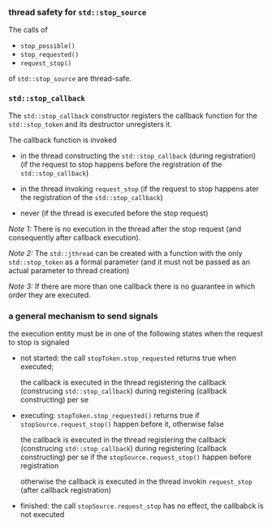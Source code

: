 ### thread safety for `std::stop_source`
The calls of
- `stop_possible()`
- `stop_requested()`
- `request_stop()`

of `std::stop_source` are thread-safe.


### `std::stop_callback`
The `std::stop_callback` constructor registers the callback function for the `std::stop_token` and its destructor unregisters it.

The callback function is invoked

- in the thread constructing the `std::stop_callback` (during registration)
  (if the request to stop happens before the registration of the `std::stop_callback`)

- in the thread invoking `request_stop`
  (if the request to stop happens ater the registration of the `std::stop_callback`)

- never
  (if the thread is executed before the stop request)

_Note 1:_ There is no execution in the thread after the stop request (and consequently after callback execution).

_Note 2:_ The `std::jthread` can be created with a function with the only `std::stop_token` as a formal parameter (and it must not be passed as an actual parameter to thread creation)

_Note 3:_ If there are more than one callback there is no guarantee in which order they are executed.


### a general mechanism to send signals
the execution entity must be in one of the following states when the request to stop is signaled

- not started:
  the call `stopToken.stop_requested` returns true when executed;

  the callback is executed in the thread registering the callback (construcing `std::stop_callback`)
  during registering (callback constructing) per se

- executing:
  `stopToken.stop_requested()` returns true if `stopSource.request_stop()` happen before it, otherwise false

  the callback is executed in the thread registering the callback (construcing `std::stop_callback`)
  during registering (callback constructing) per se
  if the `stopSource.request_stop()` happen before registration

  otherwise 
  the callback is executed in the thread invokin `request_stop` (after callback registration)

- finished:
  the call `stopSource.request_stop` has no effect, the callbabck is not executed



